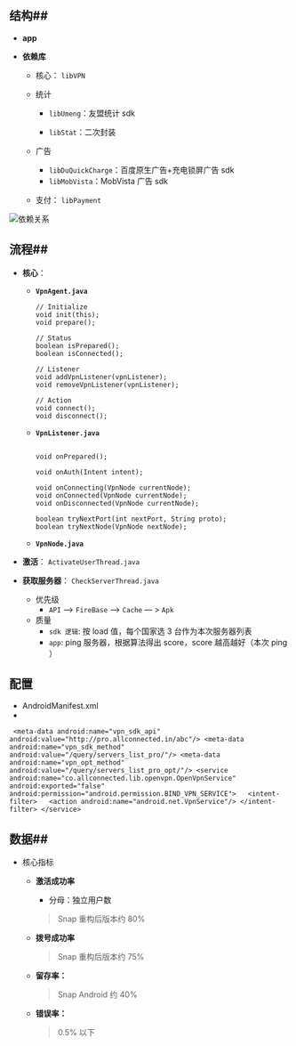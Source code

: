 ## 结构##
- **app**

- **依赖库**
  - 核心： `libVPN`
  - 统计

    - `libUmeng`：友盟统计 sdk

    - `libStat`：二次封装
  - 广告
    - `libDuQuickCharge`：百度原生广告+充电锁屏广告 sdk
    - `libMobVista`：MobVista 广告 sdk
  - 支付： `libPayment` 

![依赖关系](依赖关系.png)



## 流程##

-    **核心**：

     - **`VpnAgent.java`**

       ```       
       // Initialize
       void init(this);
       void prepare();

       // Status
       boolean isPrepared();
       boolean isConnected();

       // Listener
       void addVpnListener(vpnListener);
       void removeVpnListener(vpnListener);

       // Action
       void connect();
       void disconnect();
       ```

     - **`VpnListener.java`**

       ```
       
       void onPrepared();

       void onAuth(Intent intent);

       void onConnecting(VpnNode currentNode);
       void onConnected(VpnNode currentNode);
       void onDisconnected(VpnNode currentNode);

       boolean tryNextPort(int nextPort, String proto);
       boolean tryNextNode(VpnNode nextNode);
       ```

     - **`VpnNode.java`**
-    **激活**： `ActivateUserThread.java`

-    **获取服务器**： `CheckServerThread.java`   
     - 优先级
        - `API` —> `FireBase` —> `Cache` — > `Apk`
     - 质量
        - `sdk 逻辑`: 按 load 值，每个国家选 3 台作为本次服务器列表
        - `app`: ping 服务器，根据算法得出 score，score 越高越好（本次 ping ）


## 配置
- AndroidManifest.xml  
-
` <meta-data
      android:name="vpn_sdk_api"
      android:value="http://pro.allconnected.in/abc"/>
  <meta-data
      android:name="vpn_sdk_method"
      android:value="/query/servers_list_pro/"/>
  <meta-data
      android:name="vpn_opt_method"
      android:value="/query/servers_list_pro_opt/"/>
<service  
android:name="co.allconnected.lib.openvpn.OpenVpnService"  
android:exported="false"  
android:permission="android.permission.BIND_VPN_SERVICE">  
<intent-filter>  
<action android:name="android.net.VpnService"/>
</intent-filter>
</service>`

## 数据##

- 核心指标  

  - **激活成功率**

    - 分母：独立用户数

    > Snap 重构后版本约 80%

  - **拨号成功率**

    > Snap 重构后版本约 75%

  - **留存率：**

    > Snap Android 约 40%

  - **错误率：**

    > 0.5% 以下

